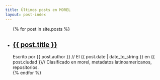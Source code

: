 ```yaml
---
title: Últimos posts en MOREL
layout: post-index
---
```

<ul>
  {% for post in site.posts %}
    <li>
      <h2><a href="{{ post.url }}">{{ post.title }}</a></h2>
      <div class="ficha-metadata">
          Escrito por <span class="metadata-input">{{ post.author }}</span> // El <span class="metadata-input">{{ post.date | date_to_string }}</span> en <span class="metadata-input">{{ post.ciudad }}</span>// Clasificado en <span class="metadata-input">morel</span>, <span class="metadata-input">metadatos latinoamericanos</span>, <span class="metadata-input">repositorios</span>.        
      </div>
    </li>
  {% endfor %}
</ul>